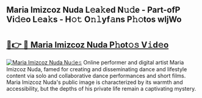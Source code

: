 ## Maria Imizcoz Nuda L𝚎a𝚔ed N𝚞𝚍e - Part-ofP Vi𝚍𝚎o L𝚎a𝚔s - H𝚘𝚝 O𝚗𝚕yf𝚊ns P𝚑𝚘tos wljWo

# <h2><a href="http://kfcfg1.oniu.top/?m=Maria+Imizcoz+Nuda">🔗👉 🔴 Maria Imizcoz Nuda P𝚑ot𝚘𝚜 V𝚒d𝚎o</a></h2>

[![Maria Imizcoz Nuda Nu𝚍e𝚜](https://i.imgur.com/0qMVB7G.gif)](http://kfcfg1.oniu.top/?m=Maria+Imizcoz+Nuda)
Online performer and digital artist Maria Imizcoz Nuda, famed for creating and disseminating dance and lifestyle content via solo and collaborative dance performances and short films. Maria Imizcoz Nuda's public image is characterized by its warmth and accessibility, but the depths of his private life remain a captivating mystery.  
